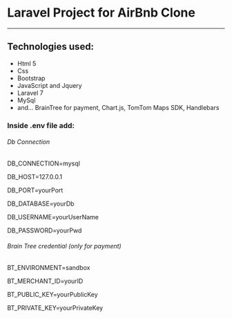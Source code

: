 <h1>Laravel Project for AirBnb Clone</h1>
<hr>
<h2>Technologies used: </h2>
<ul>
	<li>Html 5</li>
	<li>Css</li>
	<li>Bootstrap</li>
	<li>JavaScript and Jquery</li>
	<li>Laravel 7</li>
	<li>MySql</li>
	<li>and... BrainTree for payment, Chart.js, TomTom Maps SDK, Handlebars</li>
</ul>
<h3>Inside .env file add: </h3>
<h6>Db Connection</h6>
<p> DB_CONNECTION=mysql</p>
<p>DB_HOST=127.0.0.1</p>
<p>DB_PORT=yourPort</p>
<p>DB_DATABASE=yourDb</p>
<p>DB_USERNAME=yourUserName</p>
<p>DB_PASSWORD=yourPwd</p>
<h6>Brain Tree credential (only for payment)</h6>
<p>BT_ENVIRONMENT=sandbox</p>
<p>BT_MERCHANT_ID=yourID</p>
<p>BT_PUBLIC_KEY=yourPublicKey</p>
<p>BT_PRIVATE_KEY=yourPrivateKey</p>
